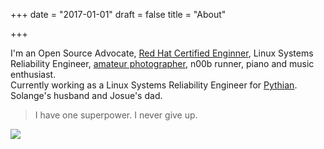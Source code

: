 +++
date = "2017-01-01"
draft = false
title = "About"

+++

I'm an Open Source Advocate, [Red Hat Certified Enginner](https://www.redhat.com/rhtapps/certification/verify/?certId=130-210-537), Linux Systems Reliability Engineer, [amateur photographer](https://www.flickr.com/photos/informatux/albums), n00b runner, piano and music enthusiast.<br>
Currently working as a Linux Systems Reliability Engineer for [Pythian](https://www.pythian.com/). <br>
Solange's husband and Josue's dad.  

> I have one superpower. I never give up.


<img src="img/profile.jpg" class="profile">
